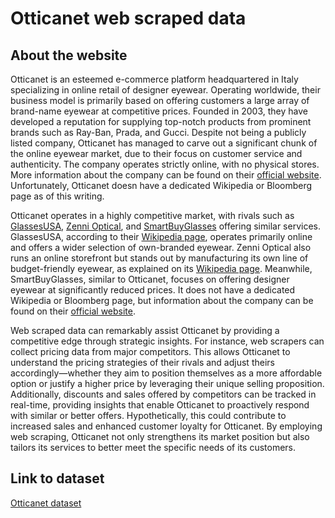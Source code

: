 # Otticanet web scraped data 

## About the website

Otticanet is an esteemed e-commerce platform headquartered in Italy specializing in online retail of designer eyewear. Operating worldwide, their business model is primarily based on offering customers a large array of brand-name eyewear at competitive prices. Founded in 2003, they have developed a reputation for supplying top-notch products from prominent brands such as Ray-Ban, Prada, and Gucci. Despite not being a publicly listed company, Otticanet has managed to carve out a significant chunk of the online eyewear market, due to their focus on customer service and authenticity. The company operates strictly online, with no physical stores. More information about the company can be found on their [official website](https://www.otticanet.com/). Unfortunately, Otticanet doesn	 have a dedicated Wikipedia or Bloomberg page as of this writing.

Otticanet operates in a highly competitive market, with rivals such as [GlassesUSA](https://www.glassesusa.com/), [Zenni Optical](https://www.zennioptical.com/), and [SmartBuyGlasses](https://www.smartbuyglasses.com/) offering similar services. GlassesUSA, according to their [Wikipedia page](https://en.wikipedia.org/wiki/GlassesUSA), operates primarily online and offers a wider selection of own-branded eyewear. Zenni Optical also runs an online storefront but stands out by manufacturing its own line of budget-friendly eyewear, as explained on its [Wikipedia page](https://en.wikipedia.org/wiki/Zenni_Optical). Meanwhile, SmartBuyGlasses, similar to Otticanet, focuses on offering designer eyewear at significantly reduced prices. It does not have a dedicated Wikipedia or Bloomberg page, but information about the company can be found on their [official website](https://www.smartbuyglasses.com/).

Web scraped data can remarkably assist Otticanet by providing a competitive edge through strategic insights. For instance, web scrapers can collect pricing data from major competitors. This allows Otticanet to understand the pricing strategies of their rivals and adjust theirs accordingly—whether they aim to position themselves as a more affordable option or justify a higher price by leveraging their unique selling proposition. Additionally, discounts and sales offered by competitors can be tracked in real-time, providing insights that enable Otticanet to proactively respond with similar or better offers. Hypothetically, this could contribute to increased sales and enhanced customer loyalty for Otticanet. By employing web scraping, Otticanet not only strengthens its market position but also tailors its services to better meet the specific needs of its customers.


## Link to **dataset**

[Otticanet dataset](https://www.databoutique.com/buy-data-list-subset/Otticanet%20web%20scraped%20data/r/recH5oxY08ddbZdQ6)
